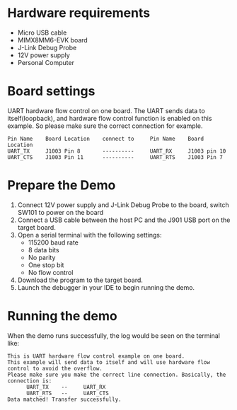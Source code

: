 Hardware requirements
=====================
- Micro USB cable
- MIMX8MM6-EVK board
- J-Link Debug Probe
- 12V power supply
- Personal Computer

Board settings
============
UART hardware flow control on one board.
The UART sends data to itself(loopback), and hardware flow control function is 
enabled on this example. So please make sure the correct connection for example.
~~~~~~~~~~~~~~~~~~~~~~~~~~~~~~~~~~~~~~~~~~~~~~~~~~~~~~~~~~~~~~~~~~~~~~~~~~~~~~~~~~~~~~~~~
Pin Name    Board Location    connect to     Pin Name    Board Location
UART_TX     J1003 Pin 8       ----------     UART_RX     J1003 pin 10
UART_CTS    J1003 Pin 11      ----------     UART_RTS    J1003 Pin 7
~~~~~~~~~~~~~~~~~~~~~~~~~~~~~~~~~~~~~~~~~~~~~~~~~~~~~~~~~~~~~~~~~~~~~~~~~~~~~~~~~~~~~~~~~

Prepare the Demo
===============
1.  Connect 12V power supply and J-Link Debug Probe to the board, switch SW101 to power on the board
2.  Connect a USB cable between the host PC and the J901 USB port on the target board.
3.  Open a serial terminal with the following settings:
    - 115200 baud rate
    - 8 data bits
    - No parity
    - One stop bit
    - No flow control
4.  Download the program to the target board.
5.  Launch the debugger in your IDE to begin running the demo.

Running the demo
===============
When the demo runs successfully, the log would be seen on the terminal like:

~~~~~~~~~~~~~~~~~~~~~~~~~~~~~~~~~~~~~~~~
This is UART hardware flow control example on one board.
This example will send data to itself and will use hardware flow control to avoid the overflow.
Please make sure you make the correct line connection. Basically, the connection is:
      UART_TX    --     UART_RX
      UART_RTS   --     UART_CTS
Data matched! Transfer successfully.
~~~~~~~~~~~~~~~~~~~~~~~~~~~~~~~~~~~~~~~~